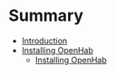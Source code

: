 # Summary

* [Introduction](README.md)
* [Installing OpenHab](chapter1.md)
   * [Installing OpenHab](installing_openhab.md)

